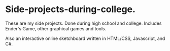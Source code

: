 # Side-projects-during-college.
These are my side projects. Done during high school and college.
Includes Ender's Game, other graphical games and tools. 

Also an interactive online sketchboard written in HTML/CSS, Javascript, and C#.
